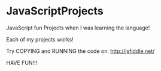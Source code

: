 JavaScriptProjects
==================

JavaScript fun Projects when I was learning the language!


Each of my projects works!

Try COPYING and RUNNING the code on:
http://jsfiddle.net/

HAVE FUN!!!
